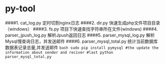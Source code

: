 py-tool
==============

####1. cat_log.py 定时切割nginx日志
####2. dir.py  快速生成php文件项目目录（windows）
####3. fs.py   项目下快速查找字符串所在文件(windows)
####4. parser_jpush_log.py  解析Jpush返回日志
####5. parser_mysql_log.py  解析Mysql慢查询日志，并发送邮件
####6. parser_mysql_total.py  统计当前数据库数据表记录总量,并发送邮件
    ```bash
    sudo pip install pymysql
    #the update the information about sender and reciver
    #last
    python parser_mysql_total.py
    ```
